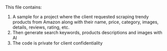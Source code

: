 This file contains:
1. A sample for a project where the client requested scraping trendy products from Amazon along with their name, price, category, images, details, reviews, rating, etc.
2. Then generate search keywords, products descriptions and images with AI
3. The code is private for client confidentiality
